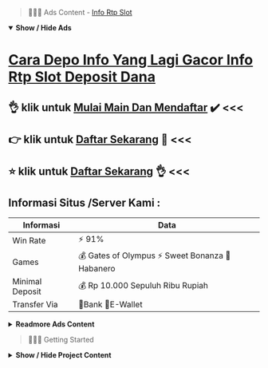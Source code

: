 > :red_circle::red_circle::red_circle: Ads Content - [Info Rtp Slot](https://atom.io/packages/info-rtp-slot)

<details open><summary><b>Show / Hide Ads</b></summary>

# [Cara Depo Info Yang Lagi Gacor Info Rtp Slot Deposit Dana](https://atom.io/packages/info-rtp-slot)
## :ok_hand: klik untuk [Mulai Main Dan Mendaftar](https://178.128.112.84/) :heavy_check_mark: <<< 
## :point_right: klik untuk [Daftar Sekarang](https://178.128.112.84/register/) :dart: <<< 
## :star: klik untuk [Daftar Sekarang](https://178.128.112.84/register/) :ok_hand: <<< 

## Informasi Situs /Server Kami : 

| Informasi  | Data |
| ------------- | ------------- |
| Win Rate  | ⚡ 91% |
| Games  | 💰 Gates of Olympus ⚡ Sweet Bonanza 🔱 Habanero |
| Minimal Deposit  | 💰 Rp 10.000 Sepuluh Ribu Rupiah |
| Transfer Via  | 🏅Bank 🏅E-Wallet |

<details><summary><b>Readmore Ads Content</b></summary>

## Table Of Content
- [Daftar Nama Lengkap Situs Slot Gacor 2022](#situs-slot-gacor-2022)
- [Live Info Game Slot Pragmatic](#game-slot-pragmatic)
- [Info Demo Slot Online Pragmatic](#slot-online-pragmatic)
- [Cek Info Algoritma Toto Slot4d](#toto-slot4d)
- [Rahasia Slot Olympus](#slot-olympus)
- [Cara Hack Game Slot Pragmatic](#game-slot-pragmatic)

## Situs Slot Gacor 2022
 Menjadikan Ketagihan, Salah suatu game paling konvensional serta jua paling banyak peminatnya diantaranya dibahas pada atas tadi memang game judi slot online terpercaya.Keberadaan game slot yang sangat ringan ditemukan hendak amat meringankan member menyatakan keinginan untuk langsung bermain dengan permainan sampai-sampai memperoleh hasil yang suntuk saat pertunjukan slot pilihan. Hal inilah penyebab pasal judi slot online terpercaya menjadi game kesayangan maka menobatkan ketagihan siapapun pemainnya. Keberadaan game slot membuat member sangat enteng meraih penghasilan pasif selanjutnya mengenai ini lumayan selaku pendorong apa Anggota sangat sangat suka permainan lalu bermain selalu menerus pada judi slot online terpercaya. 
## Game Slot Pragmatic
mitos Sebuah mesin telah diatur sedemikian tingkah untuk mengimbangi siklusnya. Jika mesin belum menyampaikan jackpot waktu saat yang layak lama bahwa amat mudah-mudahan ia hendak memberikan jackpot waktu peluang dekat detik dimainkan. Hal ini dikarenakan sudah ditetapkan saat-saat dalam mana mesin slot hendak menyampaikan jackpot manfaat mengimbangi harga jackpot.
## Slot Online Pragmatic
Memiliki Rekening Bank, Kemudian bila anda pengin permainan lalu tergabung waktu agen utama kita dekat sini yakini kamu patut punyai rekening bank. Ada rekening bank ini diartikan sebagai salah satunya kriteria penting biar negosiasi anda dapat dilaksanakan selaku ringan. Ingat main slot game memang tunggal diantara mainan yang persis pakai taruhan. Lantaran perbannya dilaksanakan tinggal trik online bahwa bisnis yang selagi dilakukan menggunakan tenggang online. Tapi kini terdapat dapat pula gunakan mainan lebih slot Deposit pulsa. Meskipun pakai gunakan pulsa ini terdapat sepanjang masa memanfaatkan rekening bank era kerjakan metode withdraw.
## Toto Slot4d
cara Daftar Slot Online? Apa detik ini saudara sederhana menyelidiki situs slot online paling gacor yang menyuguhkan game slot online pilihan ? Jika iya , kamu berada dekat sarung yang tepat ! Yap ,agentotoplay.org yang sudah dikenal selaku situs judi slot gacor keadaan ini mampu menjadi posisi untuk bermain judi online anda Agentotoplay telah banyak dipercayai bagi para member judi online pada alam teristimewa dekat Indonesia.Untuk anda yang lagi ragu bercampur dalam situs judi slot gacor kita , anda dapat mengecek ulasan dalam sosial media alias forum tentang situs agentotoplay dari member judi online lainnya. Kami berani menanggung kamu hendak menjumpai tidak sedikit review positif mengenai situs kami yang mempunyai saringan game slot gacor pagi musim ini dengan game slot gacor malam musim ini. Selain itu kami agak dikenal jadi salah suatu situs slot gacor gampang berhasil yang memberikan bantuan unggul beserta terlengkap yang bisa memudahkan bettors waktu melakukan apapun.

## Slot Olympus
Apa itu Slot ?
Slot ialah sebuah mesin pertaruhan yang menciptakan satu buah pertunjukan peluang agar konsumennya. Mesin slot agak dikenal selaku pejoratif seperti bandit satu-tangan. Sumber Wikipedia
## Game Slot Pragmatic
Judi online yakni mainan taruhan serta seleksian mainan judi slot online yang mampu dilakukan melalui jaringan internet menggunakan gadget semacam handphone, laptop, pc, ataupun tablet. Perbandingannya pakai permainan judi, Bermain judi slot online dalam internet sangatlah gampang maka hemat waktu. Tak butuh kembali ada langsung ke bandar judi, permainan judi slot online bisa Anda lakukan sambil bersantai dengan bisa bermain sekujur ragam mainan judi slot online yang tersedia hanya serta menggunakan tunggal akun dalam suatu Situs Judi Slot Online diantaranya agen toto play. 

</details>

</details>

> :red_circle::red_circle::red_circle: Getting Started

<details><summary><b>Show / Hide Project Content</b></summary>

#  Project Name / Title : 
ATPEngine Project #37
##  Getting Started : 
These instructions will get you a copy of the project up and running on your local machine for development and testing purposes. See deployment for notes on how to deploy the project on a live system.

##  Installation for ATPEngine Project #37 : 
A step by step guide that will tell you how to get the development environment up and running.
<ul><li>How to install #1</li><li>How to install #2</li><li>How to install #3</li><li>How to install #4</li><li>How to install #5</li><li>How to install #6</li></ul>

##  Usage : 
A few examples of useful commands and/or tasks.
<ul><li>Usage #1</li><li>Usage  #2</li><li>Usage  #3</li><li>Usage #4</li><li>Usage  #5</li><li>Usage  #6</li></ul>

##  Ads Links : 
Get To Know about our other ads.


[Slot Olympus Demo Saldo Dana](https://atom.io/packages/slot-olympus-demo)

[Slot Tanpa Potongan Saldo Dana](https://atom.io/packages/slot-tanpa-potongan)

[Slot Bet Kecil Saldo Dana](https://atom.io/packages/slot-bet-kecil)

[Demo Slot Mahjong Saldo Dana](https://atom.io/packages/demo-slot-mahjong)

[Slot Demo Gratis Saldo Dana](https://atom.io/packages/slot-demo-gratis)

[Zeus Slot Saldo Dana](https://atom.io/packages/zeus-slot)

[Toto Slot Online Saldo Dana](https://atom.io/packages/toto-slot-online)

[Main Slot Gratis Saldo Dana](https://atom.io/packages/main-slot-gratis)

[Slot Online Terlengkap Saldo Dana](https://atom.io/packages/slot-online-terlengkap)

##  Additional Project That Can Be Usefull : 
Get To Know about our other projects.


[ATPEngine Project #41](https://atom.io/packages/atpengine-project-41)

[ATPEngine Project #68](https://atom.io/packages/atpengine-project-68)

[ATPEngine Project #73](https://atom.io/packages/atpengine-project-73)

[ATPEngine Project #7](https://atom.io/packages/atpengine-project-7)

[ATPEngine Project #19](https://atom.io/packages/atpengine-project-19)

[ATPEngine Project #89](https://atom.io/packages/atpengine-project-89)

[ATPEngine Project #45](https://atom.io/packages/atpengine-project-45)

[ATPEngine Project #40](https://atom.io/packages/atpengine-project-40)

[ATPEngine Project #3](https://atom.io/packages/atpengine-project-3)

[ATPEngine Project #18](https://atom.io/packages/atpengine-project-18)

[ATPEngine Project #56](https://atom.io/packages/atpengine-project-56)

[ATPEngine Project #35](https://atom.io/packages/atpengine-project-35)

##  Master Project : 
Incase you want to know more about our master project, please visit [ATPEngine Home Project](https://atom.io/packages/atpengine-home-project)

</details>
